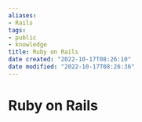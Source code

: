 ```yaml
---
aliases: 
- Rails
tags: 
- public
- knowledge
title: Ruby on Rails
date created: "2022-10-17T08:26:10"
date modified: "2022-10-17T08:26:36"
---
```


# Ruby on Rails
